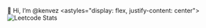 👋 Hi, I’m @kenvez
<astyles="display: flex, justify-content: center">
  ![Leetcode Stats](https://leetcard.jacoblin.cool/kenvez?theme=dark&font=Fira%20Code)
</a>
